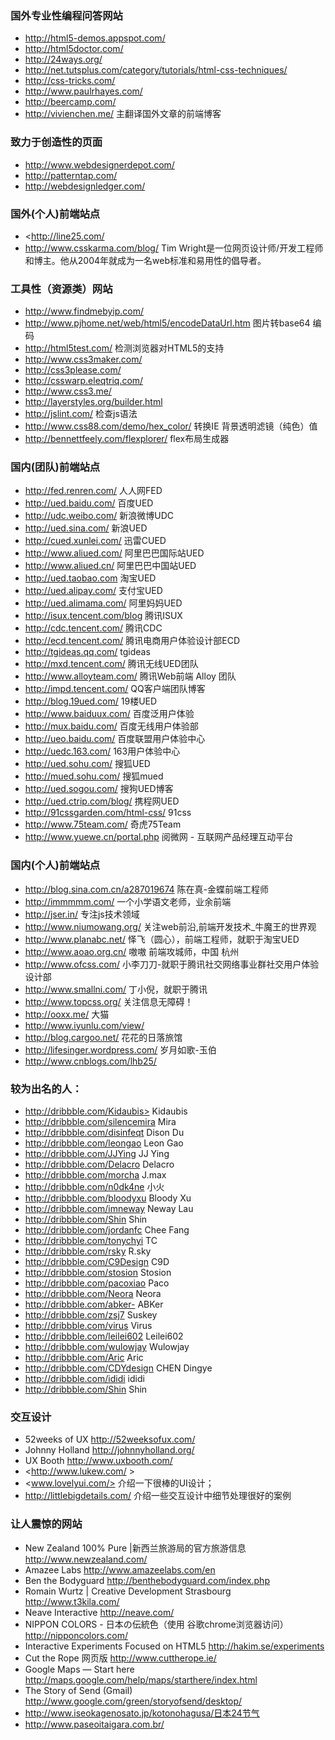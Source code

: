 ### 国外专业性编程问答网站

+ <http://html5-demos.appspot.com/>
+ <http://html5doctor.com/>
+ <http://24ways.org/>
+ <http://net.tutsplus.com/category/tutorials/html-css-techniques/>
+ <http://css-tricks.com/>
+ <http://www.paulrhayes.com/>
+ <http://beercamp.com/>
+ <http://vivienchen.me/> 主翻译国外文章的前端博客

### 致力于创造性的页面
+ <http://www.webdesignerdepot.com/>
+ <http://patterntap.com/>
+ <http://webdesignledger.com/>


### 国外(个人)前端站点
+ <http://line25.com/
+ <http://www.csskarma.com/blog/>
Tim Wright是一位网页设计师/开发工程师和博主。他从2004年就成为一名web标准和易用性的倡导者。


### 工具性（资源类）网站
+ <http://www.findmebyip.com/>
+ <http://www.pjhome.net/web/html5/encodeDataUrl.htm>
图片转base64 编码
+ <http://html5test.com/>
检测浏览器对HTML5的支持
+ <http://www.css3maker.com/>
+ <http://css3please.com/>
+ <http://csswarp.eleqtriq.com/>
+ <http://www.css3.me/>
+ <http://layerstyles.org/builder.html>
+ <http://jslint.com/>
检查js语法
+ <http://www.css88.com/demo/hex_color/>
转换IE 背景透明滤镜（纯色）值
+ <http://bennettfeely.com/flexplorer/>
flex布局生成器

### 国内(团队)前端站点
+ <http://fed.renren.com/>
人人网FED
+ <http://ued.baidu.com/>
百度UED
+ <http://udc.weibo.com/>
新浪微博UDC
+ <http://ued.sina.com/>
新浪UED
+ <http://cued.xunlei.com/>
迅雷CUED
+ <http://www.aliued.com/>
阿里巴巴国际站UED
+ <http://www.aliued.cn/>
阿里巴巴中国站UED
+ <http://ued.taobao.com>
淘宝UED
+ <http://ued.alipay.com/>
支付宝UED
+ <http://ued.alimama.com/>
阿里妈妈UED
+ <http://isux.tencent.com/blog>
腾讯ISUX
+ <http://cdc.tencent.com/>
腾讯CDC
+ <http://ecd.tencent.com/>
腾讯电商用户体验设计部ECD
+ <http://tgideas.qq.com/>
tgideas
+ <http://mxd.tencent.com/>
腾讯无线UED团队
+ <http://www.alloyteam.com/>
腾讯Web前端 Alloy 团队
+ <http://impd.tencent.com/>
QQ客户端团队博客
+ <http://blog.19ued.com/>
19楼UED
+ <http://www.baiduux.com/>
百度泛用户体验
+ <http://mux.baidu.com/>
百度无线用户体验部
+ <http://ueo.baidu.com/>
百度联盟用户体验中心
+ <http://uedc.163.com/>
163用户体验中心
+ <http://ued.sohu.com/>
搜狐UED
+ <http://mued.sohu.com/>
搜狐mued
+ <http://ued.sogou.com/>
搜狗UED博客
+ <http://ued.ctrip.com/blog/>
携程网UED
+ <http://91cssgarden.com/html-css/>
91css
+ <http://www.75team.com/>
奇虎75Team
+ <http://www.yuewe.cn/portal.php>  阅微网 -  互联网产品经理互动平台

### 国内(个人)前端站点
+ <http://blog.sina.com.cn/a287019674>
陈在真-金蝶前端工程师
+ <http://immmmm.com/>
一个小学语文老师，业余前端
+ <http://jser.in/>
专注js技术领域
+ <http://www.niumowang.org/>
关注web前沿,前端开发技术_牛魔王的世界观
+ <http://www.planabc.net/>
怿飞（圆心），前端工程师，就职于淘宝UED
+ <http://www.aoao.org.cn/>
嗷嗷 前端攻城师，中国 杭州
+ <http://www.ofcss.com/>
小李刀刀-就职于腾讯社交网络事业群社交用户体验设计部
+ <http://www.smallni.com/>
丁小倪，就职于腾讯
+ <http://www.topcss.org/>
关注信息无障碍！
+ <http://ooxx.me/>
大猫
+ <http://www.iyunlu.com/view/>
+ <http://blog.cargoo.net/>
花花的日落旅馆
+ <http://lifesinger.wordpress.com/>
岁月如歌-玉伯
+ <http://www.cnblogs.com/lhb25/>

### 较为出名的人：
+ http://dribbble.com/Kidaubis> Kidaubis
+ <http://dribbble.com/silencemira> Mira 
+ <http://dribbble.com/disinfeqt>  Dison Du
+ <http://dribbble.com/leongao>  Leon Gao
+ <http://dribbble.com/JJYing>   JJ Ying
+ <http://dribbble.com/Delacro>  Delacro
+ <http://dribbble.com/morcha>   J.max
+ <http://dribbble.com/n0dk4ne>  小火
+ <http://dribbble.com/bloodyxu>  Bloody Xu
+ <http://dribbble.com/imneway>  Neway Lau
+ <http://dribbble.com/Shin>  Shin
+ <http://dribbble.com/jordanfc>  Chee Fang
+ <http://dribbble.com/tonychyi>  TC
+ <http://dribbble.com/rsky>  R.sky
+ <http://dribbble.com/C9Design>  C9D
+ <http://dribbble.com/stosion>  Stosion
+ <http://dribbble.com/pacoxiao>  Paco
+ <http://dribbble.com/Neora>   Neora
+ <http://dribbble.com/abker->  ABKer
+ <http://dribbble.com/zsj7>    Suskey
+ <http://dribbble.com/virus>  Virus
+ <http://dribbble.com/leilei602>  Leilei602
+ <http://dribbble.com/wulowjay>   Wulowjay
+ <http://dribbble.com/Aric>  Aric
+ <http://dribbble.com/CDYdesign>  CHEN Dingye
+ <http://dribbble.com/ididi>  ididi
+ <http://dribbble.com/Shin>  Shin

### 交互设计
+ 52weeks of UX <http://52weeksofux.com/>
+ Johnny Holland <http://johnnyholland.org/>
+ UX Booth <http://www.uxbooth.com/>
+ <http://www.lukew.com/ >
+ <www.lovelyui.com/> 介绍一下很棒的UI设计；
+ <http://littlebigdetails.com/> 介绍一些交互设计中细节处理很好的案例

### 让人震惊的网站
+ New Zealand 100% Pure |新西兰旅游局的官方旅游信息 http://www.newzealand.com/
+ Amazee Labs http://www.amazeelabs.com/en
+ Ben the Bodyguard http://benthebodyguard.com/index.php
+ Romain Wurtz | Creative Development Strasbourg http://www.t3kila.com/
+ Neave Interactive http://neave.com/
+ NIPPON COLORS - 日本の伝統色（使用 谷歌chrome浏览器访问） http://nipponcolors.com/
+ Interactive Experiments Focused on HTML5 http://hakim.se/experiments
+ Cut the Rope 网页版 http://www.cuttherope.ie/ 
+ Google Maps — Start here http://maps.google.com/help/maps/starthere/index.html 
+ The Story of Send (Gmail) http://www.google.com/green/storyofsend/desktop/
+ http://www.iseokagenosato.jp/kotonohagusa/日本24节气
+ http://www.paseoitaigara.com.br/

